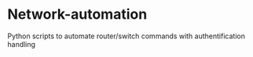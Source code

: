 # Network-automation
Python scripts to automate router/switch commands with authentification handling
